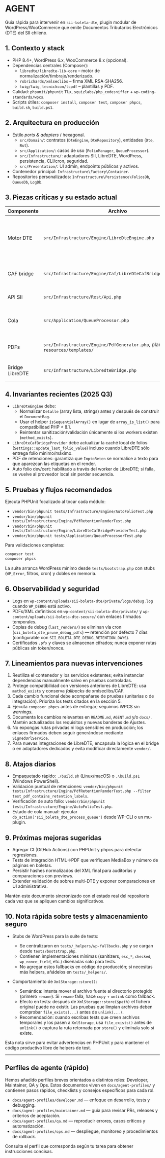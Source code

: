 # AGENT

Guía rápida para intervenir en `sii-boleta-dte`, plugin modular de WordPress/WooCommerce que emite Documentos Tributarios Electrónicos (DTE) del SII chileno.

## 1. Contexto y stack

- PHP 8.4+, WordPress 6.x, WooCommerce 8.x (opcional).
- Dependencias centrales (Composer):
  - `libredte/libredte-lib-core` – motor de normalización/timbraje/renderizado.
  - `robrichards/xmlseclibs` – firma XML RSA-SHA256.
  - `twig/twig`, `tecnickcom/tcpdf` – plantillas y PDF.
- Calidad: `phpunit/phpunit` 11.x, `squizlabs/php_codesniffer` + `wp-coding-standards/wpcs`.
- Scripts útiles: `composer install`, `composer test`, `composer phpcs`, `build.sh`, `build.ps1`.

## 2. Arquitectura en producción

- Estilo *ports & adapters* / hexagonal.
  - `src/Domain/`: contratos (`DteEngine`, `DteRepository`), entidades (`Dte`, `Rut`).
  - `src/Application/`: casos de uso (`FolioManager`, `QueueProcessor`).
  - `src/Infrastructure/`: adaptadores SII, LibreDTE, WordPress, persistencia, CLI/cron, seguridad.
  - `src/Presentation/`: UI admin, endpoints públicos y activos.
- Contenedor principal: `Infrastructure\Factory\Container`.
- Repositorios personalizados: `Infrastructure\Persistence\FoliosDb`, `QueueDb`, `LogDb`.

## 3. Piezas críticas y su estado actual

| Componente | Archivo | Detalles clave |
| ---------- | ------- | -------------- |
| Motor DTE | `src/Infrastructure/Engine/LibreDteEngine.php` | Normaliza `Detalle` antes de llamar a LibreDTE (garantiza `NmbItem` string), usa `isSequentialArray()` como sustituto de `array_is_list`, intenta sanitizar/validar mediante workers cuando existen, genera XML/PDF y mantiene *fallbacks* para firmas (`xmlseclibs`). |
| CAF bridge | `src/Infrastructure/Engine/Caf/LibreDteCafBridgeProvider.php` | Sincroniza con `IdentifierComponent` de LibreDTE y persiste el folio observado +1 en `Settings` para evitar saltos cuando se vuelve al proveedor histórico (`FoliosDb`). |
| API SII | `src/Infrastructure/Rest/Api.php` | Maneja envíos (DTE y recibos) con rescate automático de tokens (`Infrastructure\TokenManager`). |
| Cola | `src/Application/QueueProcessor.php` | Reintentos con *backoff*, migración a almacenamiento seguro y logging. Tests clave: `tests/Application/QueueProcessorTest.php`. |
| PDFs | `src/Infrastructure/Engine/PdfGenerator.php`, plantillas en `resources/templates/` | Usa LibreDTE para renderizar; normalización reciente asegura etiquetas de retención (`ImptoReten`) en plantillas estándar. |
| Bridge LibreDTE | `src/Infrastructure/LibredteBridge.php` | Resuelve `libredte_lib()` o `Application::getInstance()`, aplica entorno y expone `PackageRegistry`. |

## 4. Invariantes recientes (2025 Q3)

- `LibreDteEngine` debe:
  - Normalizar `Detalle` (array lista, strings) antes y después de construir el `DocumentBag`.
  - Usar el helper `isSequentialArray()` en lugar de `array_is_list()` para compatibilidad PHP < 8.1.
  - Reintentar sanitización/validación únicamente si los workers existen (`method_exists`).
- `LibreDteCafBridgeProvider` debe actualizar la caché local de folios (`Settings::update_last_folio_value`) incluso cuando LibreDTE sólo entrega folio mínimo/máximo.
- PDF de retenciones: garantiza que `ImptoReten` se normalice a texto para que aparezcan las etiquetas en el render.
- Auto folio dev/cert: habilitado a través del worker de LibreDTE; si falla, se vuelve al proveedor local sin perder secuencia.

## 5. Pruebas y flujos recomendados

Ejecuta PHPUnit focalizado al tocar cada módulo:

- `vendor/bin/phpunit tests/Infrastructure/Engine/AutoFolioTest.php`
- `vendor/bin/phpunit tests/Infrastructure/Engine/PdfRetentionRenderTest.php`
- `vendor/bin/phpunit tests/Infrastructure/Engine/LibreDteCafBridgeProviderTest.php`
- `vendor/bin/phpunit tests/Application/QueueProcessorTest.php`

Para validaciones completas:

```bash
composer test
composer phpcs
```

La suite arranca WordPress mínimo desde `tests/bootstrap.php` con stubs (`WP_Error`, filtros, cron) y dobles en memoria.

## 6. Observabilidad y seguridad

- Logs en `wp-content/uploads/sii-boleta-dte/private/logs/debug.log` cuando `WP_DEBUG` está activo.
- PDFs/XML definitivos en `wp-content/sii-boleta-dte/private/` y `wp-content/uploads/sii-boleta-dte-secure/` con enlaces firmados temporales.
- Copias de debug (`last_renders/`) se eliminan vía cron (`sii_boleta_dte_prune_debug_pdfs`) — retención por defecto 7 días (configurable con `SII_BOLETA_DTE_DEBUG_RETENTION_DAYS`).
- Certificados `.pfx` y claves se almacenan cifrados; nunca exponer rutas públicas sin token/nonce.

## 7. Lineamientos para nuevas intervenciones

1. Reutiliza el contenedor y los servicios existentes; evita instanciar dependencias manualmente salvo en pruebas controladas.
2. Protege compatibilidad con versiones anteriores de LibreDTE: usa `method_exists` y conserva *fallbacks* de xmlseclibs/CAF.
3. Cada cambio funcional debe acompañarse de pruebas (unitarias o de integración). Prioriza los tests citados en la sección 5.
4. Ejecuta `composer phpcs` antes de entregar; seguimos WPCS sin *warnings*.
5. Documenta los cambios relevantes en `README.md`, `AGENT.md` y/o `docs/`. Mantén actualizados los requisitos y nuevas banderas de Ajustes.
6. No expongas rutas privadas ni logs sensibles en producción; los enlaces firmados deben seguir generándose mediante `SignedUrlService`.
7. Para nuevas integraciones de LibreDTE, encapsula la lógica en el bridge o en adaptadores dedicados y evita modificar directamente `vendor/`.

## 8. Atajos diarios

- Empaquetado rápido: `./build.sh` (Linux/macOS) o `.\build.ps1` (Windows PowerShell).
- Validación puntual de retenciones: `vendor/bin/phpunit tests/Infrastructure/Engine/PdfRetentionRenderTest.php --filter test_pdf_contains_retention_labels`.
- Verificación de auto folio: `vendor/bin/phpunit tests/Infrastructure/Engine/AutoFolioTest.php`.
- Estado de cola manual: ejecutar `do_action('sii_boleta_dte_process_queue')` desde WP-CLI o un mu-plugin.

## 9. Próximas mejoras sugeridas

- Agregar CI (GitHub Actions) con PHPUnit y phpcs para detectar regresiones.
- Tests de integración HTML→PDF que verifiquen MediaBox y número de páginas en boletas.
- Persistir hashes normalizados del XML final para auditorías y comparaciones con previews.
- Extender validación de sobres multi-DTE y exponer comparaciones en UI administrativa.

Mantén este documento sincronizado con el estado real del repositorio cada vez que se apliquen cambios significativos.

## 10. Nota rápida sobre tests y almacenamiento seguro

- Stubs de WordPress para la suite de tests:
  - Se centralizaron en `tests/_helpers/wp-fallbacks.php` y se cargan desde `tests/bootstrap.php`.
  - Contienen implementaciones mínimas (sanitizers, `esc_*`, `checked`, `wp_nonce_field`, etc.) diseñadas solo para tests.
  - No agregar estos fallbacks en código de producción; si necesitas más helpers, añádelos en `tests/_helpers/`.

- Comportamiento de `XmlStorage::store()`:
  - Semántica: intenta mover el archivo fuente al directorio protegido (primero `rename`). Si `rename` falla, hace `copy` + `unlink` como fallback.
  - Efecto en tests: después de `XmlStorage::store($path)` el fichero original puede no existir. Las pruebas que limpian archivos deben comprobar `file_exists(...)` antes de `unlink(...)`.
  - Recomendación: cuando escribas tests que creen archivos temporales y los pasen a `XmlStorage`, usa `file_exists()` antes de `unlink()` o captura la ruta retornada por `store()` y elimínala solo si existe.

Esta nota sirve para evitar advertencias en PHPUnit y para mantener el código productivo libre de helpers de test.

---

## Perfiles de agente (rápido)

Hemos añadido perfiles breves orientados a distintos roles: Developer, Maintainer, QA y Ops. Estos documentos viven en `docs/agent-profiles/` y contienen pasos rápidos, checklists y consejos específicos para cada rol.

- `docs/agent-profiles/developer.md` — enfoque en desarrollo, tests y debugging.
- `docs/agent-profiles/maintainer.md` — guía para revisar PRs, releases y criterios de aceptación.
- `docs/agent-profiles/qa.md` — reproducir errores, casos críticos y automatización.
- `docs/agent-profiles/ops.md` — despliegue, monitoreo y procedimientos de rollback.

Consulta el perfil que corresponda según tu tarea para obtener instrucciones concisas.
